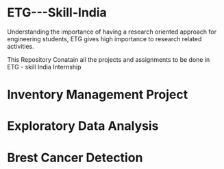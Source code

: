 # ETG---Skill-India
Understanding the importance of having a research oriented approach for engineering students, ETG gives high importance to research related activities.

This Repository Conatain all the projects and assignments to be done in ETG - skill India Internship 

# Inventory Management Project
# Exploratory Data Analysis 
# Brest Cancer Detection 

